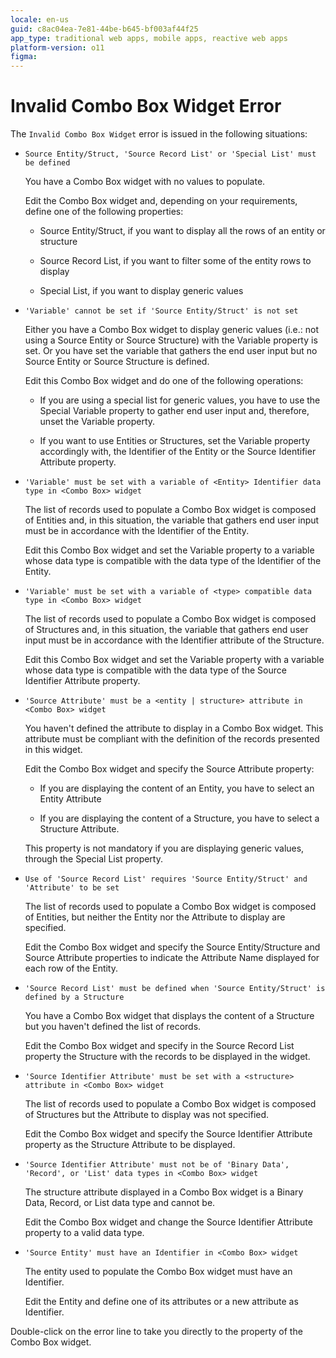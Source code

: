 ```yaml
---
locale: en-us
guid: c8ac04ea-7e81-44be-b645-bf003af44f25
app_type: traditional web apps, mobile apps, reactive web apps
platform-version: o11
figma:
---
```


# Invalid Combo Box Widget Error

The `Invalid Combo Box Widget` error is issued in the following situations:

* `Source Entity/Struct, 'Source Record List' or 'Special List' must be defined`
  
    You have a Combo Box widget with no values to populate.

    Edit the Combo Box widget and, depending on your requirements, define one of the following properties:
    
    * Source Entity/Struct, if you want to display all the rows of an entity or structure

    * Source Record List, if you want to filter some of the entity rows to display
    
    * Special List, if you want to display generic values

* `'Variable' cannot be set if 'Source Entity/Struct' is not set`
  
    Either you have a Combo Box widget to display generic values (i.e.: not using a Source Entity or Source Structure) with the Variable property is set. Or you have set the variable that gathers the end user input but no Source Entity or Source Structure is defined.

    Edit this Combo Box widget and do one of the following operations: 
    
    * If you are using a special list for generic values, you have to use the Special Variable property to gather end user input and, therefore, unset the Variable property. 

    * If you want to use Entities or Structures, set the Variable property accordingly with, the Identifier of the Entity or the Source Identifier Attribute property.

* `'Variable' must be set with a variable of <Entity> Identifier data type in <Combo Box> widget`
  
    The list of records used to populate a Combo Box widget is composed of Entities and, in this situation, the variable that gathers end user input must be in accordance with the Identifier of the Entity.

    Edit this Combo Box widget and set the Variable property to a variable whose data type is compatible with the data type of the Identifier of the Entity.

* `'Variable' must be set with a variable of <type> compatible data type in <Combo Box> widget`
  
    The list of records used to populate a Combo Box widget is composed of Structures and, in this situation, the variable that gathers end user input must be in accordance with the Identifier attribute of the Structure.

    Edit this Combo Box widget and set the Variable property with a variable whose data type is compatible with the data type of the Source Identifier Attribute property.

* `'Source Attribute' must be a <entity | structure> attribute in <Combo Box> widget`
  
    You haven't defined the attribute to display in a Combo Box widget. This attribute must be compliant with the definition of the records presented in this widget.

    Edit the Combo Box widget and specify the Source Attribute property:
    
    * If you are displaying the content of an Entity, you have to select an Entity Attribute
    
    * If you are displaying the content of a Structure, you have to select a Structure Attribute. 
    
    This property is not mandatory if you are displaying generic values, through the Special List property.

* `Use of 'Source Record List' requires 'Source Entity/Struct' and 'Attribute' to be set`
  
    The list of records used to populate a Combo Box widget is composed of Entities, but neither the Entity nor the Attribute to display are specified.

    Edit the Combo Box widget and specify the Source Entity/Structure and Source Attribute properties to indicate the Attribute Name displayed for each row of the Entity.

* `'Source Record List' must be defined when 'Source Entity/Struct' is defined by a Structure`
  
    You have a Combo Box widget that displays the content of a Structure but you haven't defined the list of records.

    Edit the Combo Box widget and specify in the Source Record List property the Structure with the records to be displayed in the widget.

* `'Source Identifier Attribute' must be set with a <structure> attribute in <Combo Box> widget`
  
    The list of records used to populate a Combo Box widget is composed of Structures but the Attribute to display was not specified.

    Edit the Combo Box widget and specify the Source Identifier Attribute property as the Structure Attribute to be displayed.

* `'Source Identifier Attribute' must not be of 'Binary Data', 'Record', or 'List' data types in <Combo Box> widget`
  
    The structure attribute displayed in a Combo Box widget is a Binary Data, Record, or List data type and cannot be.

    Edit the Combo Box widget and change the Source Identifier Attribute property to a valid data type.

* `'Source Entity' must have an Identifier in <Combo Box> widget`
  
    The entity used to populate the Combo Box widget must have an Identifier.

    Edit the Entity and define one of its attributes or a new attribute as Identifier.

Double-click on the error line to take you directly to the property of the Combo Box widget.
